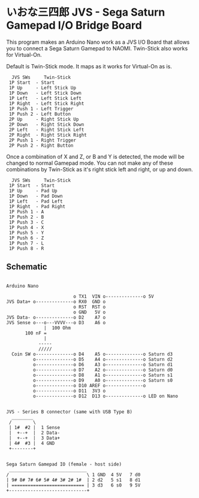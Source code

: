 # いおな三四郎 JVS - Sega Saturn Gamepad I/O Bridge Board

This program makes an Arduino Nano work as a JVS I/O Board that allows you
to connect a Sega Saturn Gamepad to NAOMI. Twin-Stick also works for Virtual-On.

Default is Twin-Stick mode. It maps as it works for Virtual-On as is.

```
  JVS SWs     Twin-Stick
 1P Start  - Start
 1P Up     - Left Stick Up
 1P Down   - Left Stick Down
 1P Left   - Left Stick Left
 1P Right  - Left Stick Right
 1P Push 1 - Left Trigger
 1P Push 2 - Left Button
 2P Up     - Right Stick Up
 2P Down   - Right Stick Down
 2P Left   - Right Stick Left
 2P Right  - Right Stick Right
 2P Push 1 - Right Trigger
 2P Push 2 - Right Button
```

Once a combination of X and Z, or B and Y is detected, the mode will be changed
to normal Gamepad mode. You can not make any of these combinations by Twin-Stick
as it's right stick left and right, or up and down.

```
  JVS SWs     Twin-Stick
 1P Start  - Start
 1P Up     - Pad Up
 1P Down   - Pad Down
 1P Left   - Pad Left
 1P Right  - Pad Right
 1P Push 1 - A
 1P Push 2 - B
 1P Push 3 - C
 1P Push 4 - X
 1P Push 5 - Y
 1P Push 6 - Z
 1P Push 7 - L
 1P Push 8 - R
```

## Schematic
```

Arduino Nano

                         o TX1  VIN o--------------o 5V
JVS Data+ o--------------o RX0  GND o
                         o RST  RST o
                         o GND   5V o
JVS Data- o--------------o D2    A7 o
JVS Sense o---o---VVVV---o D3    A6 o
              |  100 Ohm
       100 nF =
              |
            -----
            /////
  Coin SW o--------------o D4    A5 o--------------o Saturn d3
          o--------------o D5    A4 o--------------o Saturn d2
          o--------------o D6    A3 o--------------o Saturn d1
          o--------------o D7    A2 o--------------o Saturn d0
          o--------------o D8    A1 o--------------o Saturn s1
          o--------------o D9    A0 o--------------o Saturn s0
          o--------------o D10 AREF o--------------o
          o--------------o D11  3V3 o
          o--------------o D12  D13 o--------------o LED on Nano


JVS - Series B connector (same with USB Type B)
  ________
 /        \
 | 1#  #2 |  1 Sense
 |  +--+  |  2 Data-
 |  +--+  |  3 Data+
 | 4#  #3 |  4 GND
 +--------+


Sega Saturn Gamepad IO (female - host side)
 _____________________________
/                             \ 1 GND  4 5V   7 d0
| 9# 8# 7# 6# 5# 4# 3# 2# 1#  | 2 d2   5 s1   8 d1
| =========================== | 3 d3   6 s0   9 5V
+-----------------------------+
```
